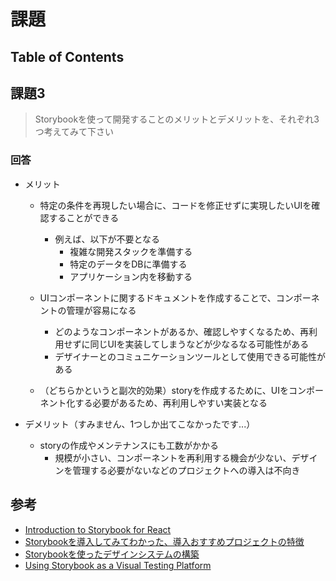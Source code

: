 # 課題

## Table of Contents
<!-- START doctoc -->
<!-- END doctoc -->

## 課題3

> Storybookを使って開発することのメリットとデメリットを、それぞれ3つ考えてみて下さい

### 回答

- メリット

  - 特定の条件を再現したい場合に、コードを修正せずに実現したいUIを確認することができる
    - 例えば、以下が不要となる
      - 複雑な開発スタックを準備する
      - 特定のデータをDBに準備する
      - アプリケーション内を移動する

  - UIコンポーネントに関するドキュメントを作成することで、コンポーネントの管理が容易になる
    - どのようなコンポーネントがあるか、確認しやすくなるため、再利用せずに同じUIを実装してしまうなどが少なるなる可能性がある
    - デザイナーとのコミュニケーションツールとして使用できる可能性がある
  - （どちらかというと副次的効果）storyを作成するために、UIをコンポーネント化する必要があるため、再利用しやすい実装となる

- デメリット（すみません、1つしか出てこなかったです...）

  - storyの作成やメンテナンスにも工数がかかる
    - 規模が小さい、コンポーネントを再利用する機会が少ない、デザインを管理する必要がないなどのプロジェクトへの導入は不向き

## 参考

- [Introduction to Storybook for React](https://storybook.js.org/docs/react/get-started/introduction)
- [Storybookを導入してみてわかった、導入おすすめプロジェクトの特徴](https://fintan.jp/?p=5705)
- [Storybookを使ったデザインシステムの構築](https://ncdc.co.jp/columns/7098/)
- [Using Storybook as a Visual Testing Platform](https://betterprogramming.pub/using-storybook-as-a-powerful-visual-testing-platform-3b71db953b4b)